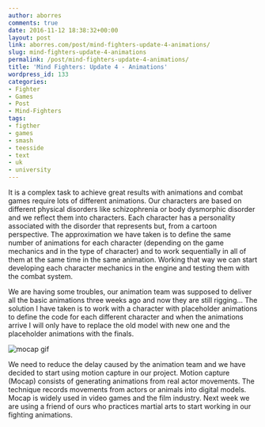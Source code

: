 ```yaml
---
author: aborres
comments: true
date: 2016-11-12 18:38:32+00:00
layout: post
link: aborres.com/post/mind-fighters-update-4-animations/
slug: mind-fighters-update-4-animations
permalink: /post/mind-fighters-update-4-animations/
title: 'Mind Fighters: Update 4 - Animations'
wordpress_id: 133
categories:
- Fighter
- Games
- Post
- Mind-Fighters
tags:
- figther
- games
- smash
- teesside
- text
- uk
- university
---
```


It is a complex task to achieve great results with animations and combat games require lots of different animations. Our characters are based on different physical disorders like schizophrenia or body dysmorphic disorder and we reflect them into characters. Each character has a personality associated with the disorder that represents but, from a cartoon perspective. The approximation we have taken is to define the same number of animations for each character (depending on the game mechanics and in the type of character) and to work sequentially in all of them at the same time in the same animation. Working that way we can start developing each character mechanics in the engine and testing them with the combat system.

We are having some troubles, our animation team was supposed to deliver all the basic animations three weeks ago and now they are still rigging... The solution I have taken is to work with a character with placeholder animations to define the code for each different character and when the animations arrive I will only have to replace the old model with new one and the placeholder animations with the finals.

![mocap gif](http://www.buzzhunt.co.uk/wp-content/2013/12/Orc-face.gif)

We need to reduce the delay caused by the animation team and we have decided to start using motion capture in our project. Motion capture (Mocap) consists of generating animations from real actor movements. The technique records movements from actors or animals into digital models. Mocap is widely used in video games and the film industry. Next week we are using a friend of ours who practices martial arts to start working in our fighting animations.
